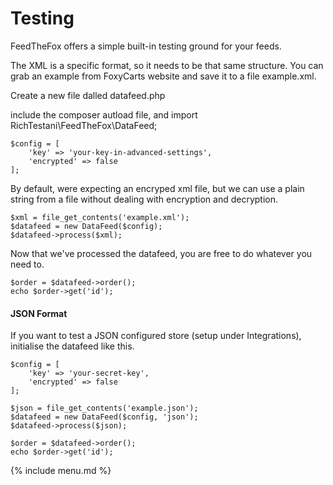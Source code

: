 # Testing

FeedTheFox offers a simple built-in testing ground for your feeds.

The XML is a specific format, so it needs to be that same structure. You can grab
an example from FoxyCarts website and save it to a file example.xml.

Create a new file dalled datafeed.php

include the composer autload file, and import RichTestani\FeedTheFox\DataFeed;

```
$config = [
    'key' => 'your-key-in-advanced-settings',
    'encrypted' => false
];
```
By default, were expecting an encryped xml file, but we can use a plain string from a file without dealing with
encryption and decryption.

```
$xml = file_get_contents('example.xml');
$datafeed = new DataFeed($config);
$datafeed->process($xml);
```

Now that we've processed the datafeed, you are free to do whatever you need to.

```
$order = $datafeed->order();
echo $order->get('id');
```

#### JSON Format

If you want to test a JSON configured store (setup under Integrations), initialise the datafeed like this.

```
$config = [
    'key' => 'your-secret-key',
    'encrypted' => false
];

$json = file_get_contents('example.json');
$datafeed = new DataFeed($config, 'json');
$datafeed->process($json);

$order = $datafeed->order();
echo $order->get('id');
```

{% include menu.md %}
